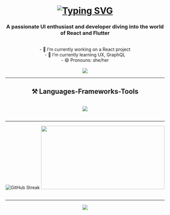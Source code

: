 
<h1 align="center">
  <a href="https://git.io/typing-svg"><img src="https://readme-typing-svg.demolab.com?font=Caveat&size=30&pause=1000&color=ADA7C9&center=true&random=false&width=435&lines=Hello+There+%E2%9C%A8"       alt="Typing SVG" />
  </a>
</h1>

<h3 align="center">A passionate UI enthusiast and developer diving into the world of React and Flutter</h3>

<br/>

<div align="center">
  - 🔭 I’m currently working on a React project <br>
  - 🌱 I’m currently learning UX, GraphQL <br>
  - 😄 Pronouns: she/her
</div>

<br/>

<div align="center">
  <a href="mailto:lssuwal@gmail.com">
    <img src="https://img.shields.io/badge/Gmail-D14836?style=for-the-badge&logo=gmail&logoColor=white" target="_blank"/>
  </a>
</div>

<hr/>

<h2 align="center"> ⚒️ Languages-Frameworks-Tools </h2>
  <br/>
  <div align="center">
    <img src="https://skillicons.dev/icons?i=react,redux,ts,bootstrap,css,sass,figma,flutter,html,ai,js,vite,vscode,yarn,git,github,nodejs,npm)](https://skillicons.dev"/>
   
  </div>

  <br/>
  <hr/>

<div align="center">
  <img src="https://streak-stats.demolab.com?user=lumanaa&theme=dracula&border_radius=10&mode=weekly&card_width=390" alt="GitHub Streak" />
  <img  width="390" height="200" src="https://github-readme-stats.vercel.app/api?username=lumanaa&show_icons=true&theme=dracula&hide=stars,prs&rank_icon=github&border_radius=10"/>
</div>

 <br/>
 <hr/>

 <div align="center">
   <img src="https://github-readme-stats.vercel.app/api/top-langs/?username=lumanaa&hide_progress=true&border_radius=10&theme=dracula"/>
 </div>






<!--
**lumanaa/lumanaa** is a ✨ _special_ ✨ repository because its `README.md` (this file) appears on your GitHub profile.

Here are some ideas to get you started:

- 🔭 I’m currently working on ...
- 🌱 I’m currently learning ...
- 👯 I’m looking to collaborate on ...
- 🤔 I’m looking for help with ...
- 💬 Ask me about ...
- 📫 How to reach me: ...
- 😄 Pronouns: ...
- ⚡ Fun fact: ...
-->
